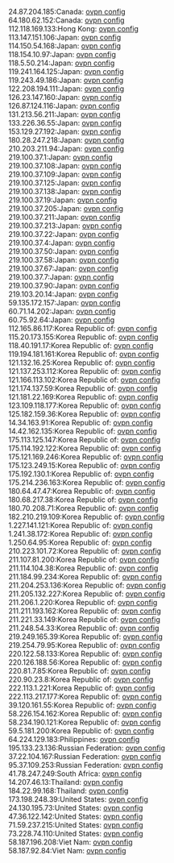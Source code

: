 24.87.204.185:Canada: [ovpn config](vpn/24_87_204_185.ovpn)  
64.180.62.152:Canada: [ovpn config](vpn/64_180_62_152.ovpn)  
112.118.169.133:Hong Kong: [ovpn config](vpn/112_118_169_133.ovpn)  
113.147.151.106:Japan: [ovpn config](vpn/113_147_151_106.ovpn)  
114.150.54.168:Japan: [ovpn config](vpn/114_150_54_168.ovpn)  
118.154.10.97:Japan: [ovpn config](vpn/118_154_10_97.ovpn)  
118.5.50.214:Japan: [ovpn config](vpn/118_5_50_214.ovpn)  
119.241.164.125:Japan: [ovpn config](vpn/119_241_164_125.ovpn)  
119.243.49.186:Japan: [ovpn config](vpn/119_243_49_186.ovpn)  
122.208.194.111:Japan: [ovpn config](vpn/122_208_194_111.ovpn)  
126.23.147.160:Japan: [ovpn config](vpn/126_23_147_160.ovpn)  
126.87.124.116:Japan: [ovpn config](vpn/126_87_124_116.ovpn)  
131.213.56.211:Japan: [ovpn config](vpn/131_213_56_211.ovpn)  
133.226.36.55:Japan: [ovpn config](vpn/133_226_36_55.ovpn)  
153.129.27.192:Japan: [ovpn config](vpn/153_129_27_192.ovpn)  
180.28.247.218:Japan: [ovpn config](vpn/180_28_247_218.ovpn)  
210.203.211.94:Japan: [ovpn config](vpn/210_203_211_94.ovpn)  
219.100.37.1:Japan: [ovpn config](vpn/219_100_37_1.ovpn)  
219.100.37.108:Japan: [ovpn config](vpn/219_100_37_108.ovpn)  
219.100.37.109:Japan: [ovpn config](vpn/219_100_37_109.ovpn)  
219.100.37.125:Japan: [ovpn config](vpn/219_100_37_125.ovpn)  
219.100.37.138:Japan: [ovpn config](vpn/219_100_37_138.ovpn)  
219.100.37.19:Japan: [ovpn config](vpn/219_100_37_19.ovpn)  
219.100.37.205:Japan: [ovpn config](vpn/219_100_37_205.ovpn)  
219.100.37.211:Japan: [ovpn config](vpn/219_100_37_211.ovpn)  
219.100.37.213:Japan: [ovpn config](vpn/219_100_37_213.ovpn)  
219.100.37.22:Japan: [ovpn config](vpn/219_100_37_22.ovpn)  
219.100.37.4:Japan: [ovpn config](vpn/219_100_37_4.ovpn)  
219.100.37.50:Japan: [ovpn config](vpn/219_100_37_50.ovpn)  
219.100.37.58:Japan: [ovpn config](vpn/219_100_37_58.ovpn)  
219.100.37.67:Japan: [ovpn config](vpn/219_100_37_67.ovpn)  
219.100.37.7:Japan: [ovpn config](vpn/219_100_37_7.ovpn)  
219.100.37.90:Japan: [ovpn config](vpn/219_100_37_90.ovpn)  
219.103.20.14:Japan: [ovpn config](vpn/219_103_20_14.ovpn)  
59.135.172.157:Japan: [ovpn config](vpn/59_135_172_157.ovpn)  
60.71.14.202:Japan: [ovpn config](vpn/60_71_14_202.ovpn)  
60.75.92.64:Japan: [ovpn config](vpn/60_75_92_64.ovpn)  
112.165.86.117:Korea Republic of: [ovpn config](vpn/112_165_86_117.ovpn)  
115.20.173.155:Korea Republic of: [ovpn config](vpn/115_20_173_155.ovpn)  
118.40.191.17:Korea Republic of: [ovpn config](vpn/118_40_191_17.ovpn)  
119.194.181.161:Korea Republic of: [ovpn config](vpn/119_194_181_161.ovpn)  
121.132.16.25:Korea Republic of: [ovpn config](vpn/121_132_16_25.ovpn)  
121.137.253.112:Korea Republic of: [ovpn config](vpn/121_137_253_112.ovpn)  
121.166.113.102:Korea Republic of: [ovpn config](vpn/121_166_113_102.ovpn)  
121.174.137.59:Korea Republic of: [ovpn config](vpn/121_174_137_59.ovpn)  
121.181.22.169:Korea Republic of: [ovpn config](vpn/121_181_22_169.ovpn)  
123.109.118.177:Korea Republic of: [ovpn config](vpn/123_109_118_177.ovpn)  
125.182.159.36:Korea Republic of: [ovpn config](vpn/125_182_159_36.ovpn)  
14.34.163.91:Korea Republic of: [ovpn config](vpn/14_34_163_91.ovpn)  
14.42.162.135:Korea Republic of: [ovpn config](vpn/14_42_162_135.ovpn)  
175.113.125.147:Korea Republic of: [ovpn config](vpn/175_113_125_147.ovpn)  
175.114.192.122:Korea Republic of: [ovpn config](vpn/175_114_192_122.ovpn)  
175.121.169.246:Korea Republic of: [ovpn config](vpn/175_121_169_246.ovpn)  
175.123.249.15:Korea Republic of: [ovpn config](vpn/175_123_249_15.ovpn)  
175.192.130.1:Korea Republic of: [ovpn config](vpn/175_192_130_1.ovpn)  
175.214.236.163:Korea Republic of: [ovpn config](vpn/175_214_236_163.ovpn)  
180.64.47.47:Korea Republic of: [ovpn config](vpn/180_64_47_47.ovpn)  
180.68.217.38:Korea Republic of: [ovpn config](vpn/180_68_217_38.ovpn)  
180.70.208.71:Korea Republic of: [ovpn config](vpn/180_70_208_71.ovpn)  
182.210.219.109:Korea Republic of: [ovpn config](vpn/182_210_219_109.ovpn)  
1.227.141.121:Korea Republic of: [ovpn config](vpn/1_227_141_121.ovpn)  
1.241.38.172:Korea Republic of: [ovpn config](vpn/1_241_38_172.ovpn)  
1.250.64.95:Korea Republic of: [ovpn config](vpn/1_250_64_95.ovpn)  
210.223.101.72:Korea Republic of: [ovpn config](vpn/210_223_101_72.ovpn)  
211.107.81.200:Korea Republic of: [ovpn config](vpn/211_107_81_200.ovpn)  
211.114.104.38:Korea Republic of: [ovpn config](vpn/211_114_104_38.ovpn)  
211.184.99.234:Korea Republic of: [ovpn config](vpn/211_184_99_234.ovpn)  
211.204.253.136:Korea Republic of: [ovpn config](vpn/211_204_253_136.ovpn)  
211.205.132.227:Korea Republic of: [ovpn config](vpn/211_205_132_227.ovpn)  
211.206.1.220:Korea Republic of: [ovpn config](vpn/211_206_1_220.ovpn)  
211.211.193.162:Korea Republic of: [ovpn config](vpn/211_211_193_162.ovpn)  
211.221.33.149:Korea Republic of: [ovpn config](vpn/211_221_33_149.ovpn)  
211.248.54.33:Korea Republic of: [ovpn config](vpn/211_248_54_33.ovpn)  
219.249.165.39:Korea Republic of: [ovpn config](vpn/219_249_165_39.ovpn)  
219.254.79.95:Korea Republic of: [ovpn config](vpn/219_254_79_95.ovpn)  
220.122.58.133:Korea Republic of: [ovpn config](vpn/220_122_58_133.ovpn)  
220.126.188.56:Korea Republic of: [ovpn config](vpn/220_126_188_56.ovpn)  
220.81.7.85:Korea Republic of: [ovpn config](vpn/220_81_7_85.ovpn)  
220.90.23.8:Korea Republic of: [ovpn config](vpn/220_90_23_8.ovpn)  
222.113.1.221:Korea Republic of: [ovpn config](vpn/222_113_1_221.ovpn)  
222.113.217.177:Korea Republic of: [ovpn config](vpn/222_113_217_177.ovpn)  
39.120.161.55:Korea Republic of: [ovpn config](vpn/39_120_161_55.ovpn)  
58.226.154.162:Korea Republic of: [ovpn config](vpn/58_226_154_162.ovpn)  
58.234.190.121:Korea Republic of: [ovpn config](vpn/58_234_190_121.ovpn)  
59.5.181.200:Korea Republic of: [ovpn config](vpn/59_5_181_200.ovpn)  
64.224.129.183:Philippines: [ovpn config](vpn/64_224_129_183.ovpn)  
195.133.23.136:Russian Federation: [ovpn config](vpn/195_133_23_136.ovpn)  
37.22.104.167:Russian Federation: [ovpn config](vpn/37_22_104_167.ovpn)  
95.37.109.253:Russian Federation: [ovpn config](vpn/95_37_109_253.ovpn)  
41.78.247.249:South Africa: [ovpn config](vpn/41_78_247_249.ovpn)  
14.207.46.13:Thailand: [ovpn config](vpn/14_207_46_13.ovpn)  
184.22.99.168:Thailand: [ovpn config](vpn/184_22_99_168.ovpn)  
173.198.248.39:United States: [ovpn config](vpn/173_198_248_39.ovpn)  
24.130.195.73:United States: [ovpn config](vpn/24_130_195_73.ovpn)  
47.36.122.142:United States: [ovpn config](vpn/47_36_122_142.ovpn)  
71.59.237.215:United States: [ovpn config](vpn/71_59_237_215.ovpn)  
73.228.74.110:United States: [ovpn config](vpn/73_228_74_110.ovpn)  
58.187.196.208:Viet Nam: [ovpn config](vpn/58_187_196_208.ovpn)  
58.187.92.84:Viet Nam: [ovpn config](vpn/58_187_92_84.ovpn)  
